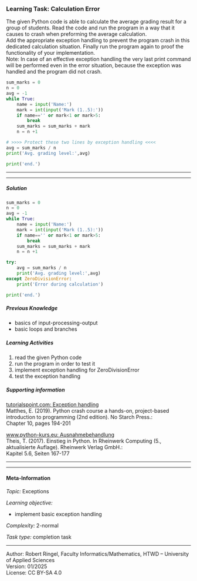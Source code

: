 ### Learning Task: Calculation Error

The given Python code is able to calculate the average grading result for a group of students.
Read the code and run the program in a way that it causes to crash when preforming the average calculation.  
Add the appropriate exception handling to prevent the program crash in this dedicated calculation situation. Finally run the program again to proof the functionality of your implementation.  
Note: In case of an effective exception handling the very last print command will be performed even in the error situation, because the exception was handled and the program did not crash.

``` python
sum_marks = 0
n = 0
avg = -1
while True:
	name = input('Name:')
	mark = int(input('Mark (1..5):'))
	if name=='' or mark<1 or mark>5:
		break
	sum_marks = sum_marks + mark
	n = n +1

# >>>> Protect these two lines by exception handling <<<<
avg = sum_marks / n
print('Avg. grading level:',avg)

print('end.')
```

---------------------------------------
---------------------------------------

##### Solution

``` python
sum_marks = 0
n = 0
avg = -1
while True:
	name = input('Name:')
	mark = int(input('Mark (1..5):'))
	if name=='' or mark<1 or mark>5:
		break
	sum_marks = sum_marks + mark
	n = n +1

try:
	avg = sum_marks / n
	print('Avg. grading level:',avg)
except ZeroDivisionError:
	print('Error during calculation')

print('end.')
```

##### Previous Knowledge

- basics of input-processing-output
- basic loops and branches
  
##### Learning Activities

1) read the given Python code 
2) run the program in order to test it  
3) implement exception handling for ZeroDivisionError
4) test the exception handling

##### Supporting information

[tutorialspoint.com: Exception handling](https://www.tutorialspoint.com/python/python_tryexcept_block.htm)  
Matthes, E. (2019). Python crash course a hands-on, project-based introduction to programming (2nd edition). No Starch Press.:  
Chapter 10, pages 194-201  

[www.python-kurs.eu: Ausnahmebehandlung](https://www.python-kurs.eu/python3_ausnahmebehandlung.php)  
Theis, T. (2017). Einstieg in Python. In Rheinwerk Computing (5., aktualisierte Auflage). Rheinwerk Verlag GmbH.:   
Kapitel 5.6, Seiten 167-177

---------------------------------------
---------------------------------------
#### Meta-Information
*Topic:*  Exceptions 

*Learning objective:*  
- implement basic exception handling

[//]: # "learning objective: 1-exception"
[//]: # "previous knowledge: 2-ipo 2-loop 1-branch"

*Complexity:*  2-normal 

*Task type:*  completion task

----
Author: Robert Ringel, Faculty Informatics/Mathematics, HTWD – University of Applied Sciences  
Version: 01/2025            
License: CC BY-SA 4.0
